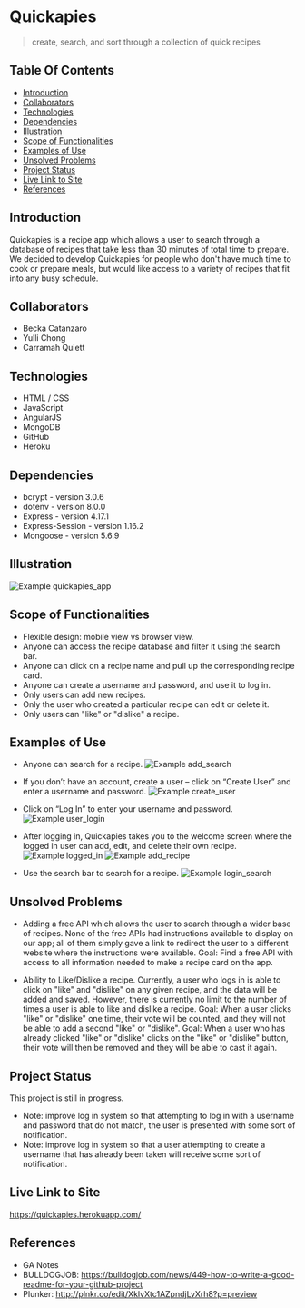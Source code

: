 # Quickapies
> create, search, and sort through a collection of quick recipes

## Table Of Contents
* [Introduction](#introduction)
* [Collaborators](#collaborators)
* [Technologies](#technologies)
* [Dependencies](#dependencies)
* [Illustration](#illustration)
* [Scope of Functionalities](#scope-of-functionalities)
* [Examples of Use](#examples-of-use)
* [Unsolved Problems](#unsolved-problems)
* [Project Status](#project-status)
* [Live Link to Site](#live-link-to-site)
* [References](#references)

## Introduction
Quickapies is a recipe app which allows a user to search through a database of recipes that take less than 30 minutes of total time to prepare. We decided to develop Quickapies for people who don't have much time to cook or prepare meals, but would like access to a variety of recipes that fit into any busy schedule.

## Collaborators
* Becka Catanzaro
* Yulli Chong
* Carramah Quiett

## Technologies
* HTML / CSS
* JavaScript
* AngularJS
* MongoDB
* GitHub
* Heroku

## Dependencies
* bcrypt - version 3.0.6
* dotenv - version 8.0.0
* Express - version 4.17.1
* Express-Session - version 1.16.2
* Mongoose - version 5.6.9

## Illustration
![Example quickapies_app](./public/images/readme/quickapies_app.png)

## Scope of Functionalities
* Flexible design: mobile view vs browser view.
* Anyone can access the recipe database and filter it using the search bar.
* Anyone can click on a recipe name and pull up the corresponding recipe card.
* Anyone can create a username and password, and use it to log in.
* Only users can add new recipes.
* Only the user who created a particular recipe can edit or delete it.
* Only users can "like" or "dislike" a recipe.

## Examples of Use
* Anyone can search for a recipe.
![Example add_search](./public/images/readme/anyone_search.png)

* If you don’t have an account, create a user – click on “Create User” and enter a username and password.
![Example create_user](./public/images/readme/create_user.png)

* Click on “Log In” to enter your username and password.
![Example user_login](./public/images/readme/user_login.png)

* After logging in, Quickapies takes you to the welcome screen where the logged in user can add, edit, and delete their own recipe.
![Example logged_in](./public/images/readme/adding_recipe.png)
![Example add_recipe](./public/images/readme/recipe_added.png)

* Use the search bar to search for a recipe.
![Example login_search](./public/images/readme/loggedin_search.png)

## Unsolved Problems
* Adding a free API which allows the user to search through a wider base of recipes.
None of the free APIs had instructions available to display on our app; all of them simply gave a link to redirect the user to a different website where the instructions were available.
Goal: Find a free API with access to all information needed to make a recipe card on the app.

* Ability to Like/Dislike a recipe.
Currently, a user who logs in is able to click on "like" and "dislike" on any given recipe, and the data will be added and saved. However, there is currently no limit to the number of times a user is able to like and dislike a recipe.
Goal: When a user clicks "like" or "dislike" one time, their vote will be counted, and they will not be able to add a second "like" or "dislike".
Goal: When a user who has already clicked "like" or "dislike" clicks on the "like" or "dislike" button, their vote will then be removed and they will be able to cast it again.

## Project Status
This project is still in progress.
* Note: improve log in system so that attempting to log in with a username and password that do not match, the user is presented with some sort of notification.
* Note: improve log in system so that a user attempting to create a username that has already been taken will receive some sort of notification.

## Live Link to Site
https://quickapies.herokuapp.com/

## References
* GA Notes
* BULLDOGJOB: https://bulldogjob.com/news/449-how-to-write-a-good-readme-for-your-github-project
* Plunker: http://plnkr.co/edit/XklvXtc1AZpndjLvXrh8?p=preview
